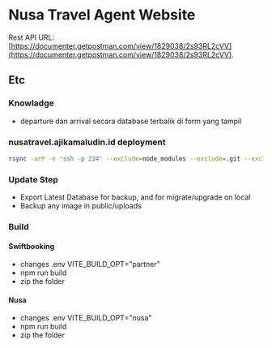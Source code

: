 # Nusa Travel Agent Website

Rest API URL: [https://documenter.getpostman.com/view/1829038/2s93RL2cVV](https://documenter.getpostman.com/view/1829038/2s93RL2cVV).

## Etc

### Knowladge

-   departure dan arrival secara database terbalik di form yang tampil

### nusatravel.ajikamaludin.id deployment

```bash
rsync -arP -e 'ssh -p 224' --exclude=node_modules --exclude=.git --exclude=.env --exclude=database/database.sqlite --exclude=public/uploads --exclude=storage --exclude=public/hot . arm@ajikamaludin.id:/home/arm/projects/nusatravel
```

### Update Step

-   Export Latest Database for backup, and for migrate/upgrade on local
-   Backup any image in public/uploads

### Build

#### Swiftbooking

-   changes .env
    VITE_BUILD_OPT="partner"
-   npm run build
-   zip the folder

#### Nusa

-   changes .env
    VITE_BUILD_OPT="nusa"
-   npm run build
-   zip the folder
